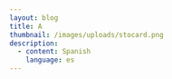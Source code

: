 ```yaml
---
layout: blog
title: A
thumbnail: /images/uploads/stocard.png
description:
  - content: Spanish
    language: es
---
```


